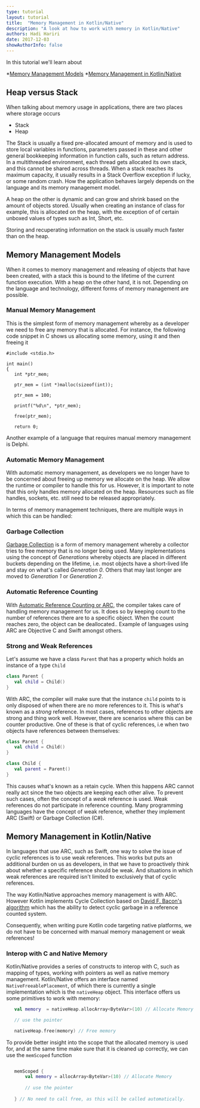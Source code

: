 ```yaml
---
type: tutorial
layout: tutorial
title:  "Memory Management in Kotlin/Native"
description: "A look at how to work with memory in Kotlin/Native"
authors: Hadi Hariri 
date: 2017-12-03
showAuthorInfo: false
---
```




In this tutorial we'll learn about

*[Memory Management Models](#memory-management-models)
*[Memory Management in Kotlin/Native](#memory-management-in-kotlin/native)


## Heap versus Stack

When talking about memory usage in applications, there are two places where storage occurs

* Stack
* Heap

The Stack is usually a fixed pre-allocated amount of memory and is used to store local variables in functions, parameters passed in these and other general bookkeeping information in function calls, such as return address.
In a multithreaded environment, each thread gets allocated its own stack, and this cannot be shared across threads. When a stack reaches its maximum capacity, it usually results in a Stack Overflow exception if lucky, or some random crash. How the application behaves largely depends on the language and its memory management model.

A heap on the other is dynamic and can grow and shrink based on the amount of objects stored. Usually when creating an instance of class for example, this is allocated on the heap, with the exception of of certain unboxed values of types such as Int, Short, etc.

Storing and recuperating information on the stack is usually much faster than on the heap.

## Memory Management Models

When it comes to memory management and releasing of objects that have been created, with a stack this is bound to the lifetime of the current function execution. With a heap on the other hand, it is not. Depending on the language and technology, different forms of memory management are possible.

### Manual Memory Management

This is the simplest form of memory management whereby as a developer we need to free any memory that is allocated. For instance, the following code snippet in C shows us allocating some
memory, using it and then freeing it


```
#include <stdio.h>

int main()
{
   int *ptr_mem;
  
   ptr_mem = (int *)malloc(sizeof(int));
  
   ptr_mem = 100;
  
   printf("%d\n", *ptr_mem);
  
   free(ptr_mem);
  
   return 0;
```

Another example of a language that requires manual memory management is Delphi.

### Automatic Memory Management

With automatic memory management, as developers we no longer have to be concerned about freeing up memory we allocate on the heap. We allow the runtime or compiler to handle this for us. However, it is important to note that this
only handles memory allocated on the heap. Resources such as file handles, sockets, etc. still need to be released appropriately.

In terms of memory management techniques, there are multiple ways in which this can be handled:

### Garbage Collection

[Garbage Collection](https://en.wikipedia.org/wiki/Garbage_collection_(computer_science)) is a form of memory management whereby a collector tries to free memory that is no longer being used. Many implementations using the concept of
*Generations* whereby objects are placed in different buckets depending on the lifetime, i.e. most objects have a short-lived life and stay on what's called *Generation 0*. Others that may last longer
are moved to *Generation 1* or *Generation 2*.

### Automatic Reference Counting

With [Automatic Reference Counting or ARC](https://en.wikipedia.org/wiki/Automatic_Reference_Counting), the compiler takes care of handling memory management for us. It does so by keeping count to the number of references there are to a specific object. When the count reaches zero, the object can be deallocated..
Example of languages using ARC are Objective C and Swift amongst others.

### Strong and Weak References

Let's assume we have a class `Parent` that has a property which holds an instance of a type `Child`


```kotlin
class Parent {
   val child = Child()
}
```

With ARC, the compiler will make sure that the instance `child` points to is only disposed of when there are no more references to it. This is what's known as a *strong* reference. In most cases, references to other objects are strong and thing work well. However, there are scenarios where
this can be counter productive. One of these is that of cyclic references, i.e when two objects have references between themselves:

```kotlin
class Parent {
   val child = Child()
}

class Child {
   val parent = Parent()
}
```

This causes what's known as a retain cycle. When this happens ARC cannot really act since the two objects are keeping each other alive. To prevent such cases, often the concept of a *weak* reference is used. Weak references do not participate in reference counting. Many programming languages have the
concept of weak reference, whether they implement ARC (Swift) or Garbage Collection (C#).


## Memory Management in Kotlin/Native

In languages that use ARC, such as Swift, one way to solve the issue of cyclic references is to use weak references. This works but puts an additional burden on us as developers, in that we have to
proactively think about whether a specific reference should be weak. And situations in which weak references are required isn't limited to exclusively that of cyclic references.

The way Kotlin/Native approaches memory management is with ARC. However Kotlin implements Cycle Collection based on [David F. Bacon's algorithm](https://researcher.watson.ibm.com/researcher/files/us-bacon/Bacon03Pure.pdf) which
has the ability to detect cyclic garbage in a reference counted system.

Consequently, when writing pure Kotlin code targeting native platforms, we do not have to be concerned with manual memory management or weak references!

### Interop with C and Native Memory

Kotlin/Native provides a series of constructs to interop with C, such as mapping of types, working with pointers as well as native memory management. Kotlin/Native offers an interface named
`NativeFreeablePlacement`, of which there is currently a single implementation which is the `nativeHeap` object. This interface offers us some primitives to work with memory:


```kotlin
   val memory  = nativeHeap.allocArray<ByteVar>(10) // Allocate Memory

   // use the pointer

   nativeHeap.free(memory) // Free memory
```

To provide better insight into the scope that the allocated memory is used for, and at the same time make sure that it is cleaned up correctly, we can use the `memScoped` function

```kotlin

   memScoped {
       val memory = allocArray<ByteVar>(10) // Allocate Memory
   
       // use the pointer
   
   } // No need to call free, as this will be called automatically.

```
